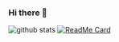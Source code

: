 ### Hi there 👋
![github stats](https://github-readme-stats.vercel.app/api?username=acodercat&show_icons=true&theme=radical)
[![ReadMe Card](https://github-readme-stats.vercel.app/api/pin/?username=acodercat&repo=php-jwk-to-pem)](https://github.com/acodercat/php-jwk-to-pem)

<!--
**acodercat/acodercat** is a ✨ _special_ ✨ repository because its `README.md` (this file) appears on your GitHub profile.

Here are some ideas to get you started:

- 🔭 I’m currently working on ...
- 🌱 I’m currently learning ...
- 👯 I’m looking to collaborate on ...
- 🤔 I’m looking for help with ...
- 💬 Ask me about ...
- 📫 How to reach me: ...
- 😄 Pronouns: ...
- ⚡ Fun fact: ...
-->
